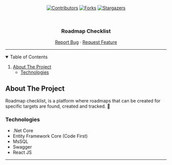 <div align="center">
  
  [![Contributors][contributors-shield]][contributors-url]
  [![Forks][forks-shield]][forks-url]
  [![Stargazers][stars-shield]][stars-url]

  <br />

  <h3 >Roadmap Checklist</h3>
  <p>
    <a href="https://github.com/DevnotMentorProgram/roadmap-checklist/issues">Report Bug</a>
    ·
    <a href="https://github.com/DevnotMentorProgram/roadmap-checklist/issues">Request Feature</a>
  </p>
  <hr>
</div>

<!-- Table of Contents -->
<details open="open">
  <summary>Table of Contents</summary>
  <ol>
    <li>
      <a href="#about-the-project">About The Project</a>
      <ul>
        <li><a href="#technologies">Technologies</a></li>
      </ul>
    </li>
  </ol>
</details>

<!-- About The Project -->
## About The Project

Roadmap checklist, is a platform where roadmaps that can be created for specific targets are found, created and tracked. :rocket:

<!-- Technologies -->
### Technologies

* .Net Core
* Entity Framework Core (Code First)
* MsSQL
* Swagger
* React JS

<hr>

<!-- MARKDOWN LINKS & IMAGES -->
[contributors-shield]: https://img.shields.io/github/contributors/handeebrar/algorithms-practices.svg?style=for-the-badge
[contributors-url]: https://github.com/handeebrar/algorithms-practices/graphs/contributors
[forks-shield]: https://img.shields.io/github/forks/handeebrar/algorithms-practices.svg?style=for-the-badge
[forks-url]: https://github.com/handeebrar/algorithms-practices/network/members
[stars-shield]: https://img.shields.io/github/stars/handeebrar/algorithms-practices.svg?style=for-the-badge
[stars-url]: https://github.com/handeebrar/algorithms-practices/stargazers
